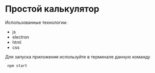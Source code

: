 # Простой калькулятор 

 Использованные технологии:
- js
- electron
- html
- css
  
Для запуска приложения используйте в терминале данную команду 

```bash
 npm start
```


